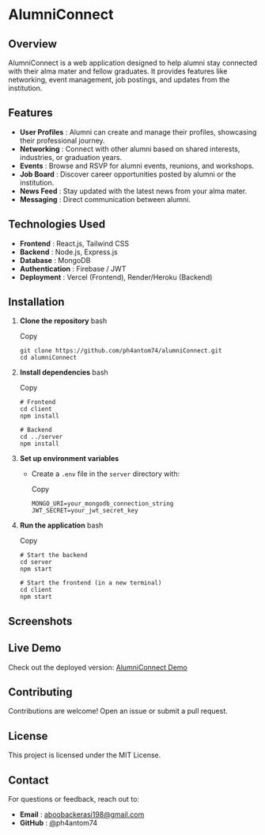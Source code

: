 # AlumniConnect

## Overview

AlumniConnect is a web application designed to help alumni stay connected with their alma mater and fellow graduates. It provides features like networking, event management, job postings, and updates from the institution.

## Features

* **User Profiles** : Alumni can create and manage their profiles, showcasing their professional journey.
* **Networking** : Connect with other alumni based on shared interests, industries, or graduation years.
* **Events** : Browse and RSVP for alumni events, reunions, and workshops.
* **Job Board** : Discover career opportunities posted by alumni or the institution.
* **News Feed** : Stay updated with the latest news from your alma mater.
* **Messaging** : Direct communication between alumni.

## Technologies Used

* **Frontend** : React.js, Tailwind CSS
* **Backend** : Node.js, Express.js
* **Database** : MongoDB
* **Authentication** : Firebase / JWT
* **Deployment** : Vercel (Frontend), Render/Heroku (Backend)

## Installation

1. **Clone the repository**
   bash

   Copy

   ```
   git clone https://github.com/ph4antom74/alumniConnect.git  
   cd alumniConnect  
   ```
2. **Install dependencies**
   bash

   Copy

   ```
   # Frontend  
   cd client  
   npm install  

   # Backend  
   cd ../server  
   npm install  
   ```
3. **Set up environment variables**

   * Create a `.env` file in the `server` directory with:

     Copy

     ```
     MONGO_URI=your_mongodb_connection_string  
     JWT_SECRET=your_jwt_secret_key  
     ```
4. **Run the application**
   bash

   Copy

   ```
   # Start the backend  
   cd server  
   npm start  

   # Start the frontend (in a new terminal)  
   cd client  
   npm start  
   ```

## Screenshots


## Live Demo

Check out the deployed version: [AlumniConnect Demo](https://alumniconnect-demo.vercel.app/)

## Contributing

Contributions are welcome! Open an issue or submit a pull request.

## License

This project is licensed under the MIT License.

## Contact

For questions or feedback, reach out to:

* **Email** : aboobackerasi198@gmail.com
* **GitHub** : [@](https://github.com/your-username)ph4antom74

